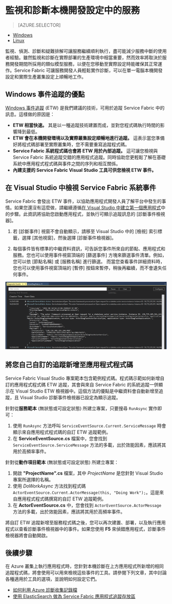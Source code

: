 <properties
   pageTitle="在本機監視和診斷使用 Azure Service Fabric 所撰寫的服務 | Microsoft Azure"
   description="了解如何監視和診斷在本機開發電腦上使用 Microsoft Azure Service Fabric 所撰寫的服務。"
   services="service-fabric"
   documentationCenter=".net"
   authors="ms-toddabel"
   manager="timlt"
   editor=""/>

<tags
   ms.service="service-fabric"
   ms.devlang="dotnet"
   ms.topic="article"
   ms.tgt_pltfrm="NA"
   ms.workload="NA"
   ms.date="09/06/2016"
   ms.author="toddabel"/>


# 監視和診斷本機開發設定中的服務


> [AZURE.SELECTOR]
- [Windows](service-fabric-diagnostics-how-to-monitor-and-diagnose-services-locally.md)
- [Linux](service-fabric-diagnostics-how-to-monitor-and-diagnose-services-locally-linux.md)

監視、偵測、診斷和疑難排解可讓服務繼續順利執行，盡可能減少服務中斷的使用者經驗。雖然監視和診斷在實際部署的生產環境中相當重要，然而效率將取決於服務開發期間所採用的類似模型服務，以便在您移動至實際設定時能確保其正常運作。Service Fabric 可讓服務開發人員輕鬆實作診斷，可以在單一電腦本機開發設定和實際生產叢集設定上順暢地工作。

## Windows 事件追蹤的優點
[Windows 事件追蹤](https://msdn.microsoft.com/library/windows/desktop/bb968803.aspx) (ETW) 是我們建議的技術，可用於追蹤 Service Fabric 中的訊息。這樣做的原因是：

* **ETW 相當快速。** 其是以一種追蹤技術建置而成，並對您程式碼執行時間的影響降到最低。
* **ETW 會在本機開發環境以及實際叢集設定順暢地進行追蹤。** 這表示當您準備好將程式碼部署至實際叢集時，您不需要重寫追蹤程式碼。
* **Service Fabric 系統程式碼也會將 ETW 用於內部追蹤。** 這可讓您檢視與 Service Fabric 系統追蹤交錯的應用程式追蹤。同時協助您更輕鬆了解在基礎系統中應用程式程式碼與事件之間的序列和相互關係。
* **內建支援的 Service Fabric Visual Studio 工具可供您檢視 ETW 事件。**


## 在 Visual Studio 中檢視 Service Fabric 系統事件

Service Fabric 會發出 ETW 事件，以協助應用程式開發人員了解平台中發生的事情。如果您還沒有這麼做，請繼續遵循[在 Visual Studio 中建立第一個應用程式](service-fabric-create-your-first-application-in-visual-studio.md)中的步驟。此資訊將協助您啟動應用程式，並執行可顯示追蹤訊息的 [診斷事件檢視器]。

1. 若 [診斷事件] 視窗不會自動顯示，請移至 Visual Studio 中的 [檢視] 索引標籤，選擇 [其他視窗]，然後選擇 [診斷事件檢視器]。

2. 每個事件皆有標準的中繼資料資訊，可告訴您事件所來自的節點、應用程式和服務。您也可以使用事件視窗頂端的 [篩選事件] 方塊來篩選事件清單。例如，您可以依 [節點名稱] 或 [服務名稱] 進行篩選。 而當您查看事件詳細資料時，您也可以使用事件視窗頂端的 [暫停] 按鈕來暫停，稍後再繼續，而不會遺失任何事件。

  ![Visual Studio 診斷事件檢視器](./media/service-fabric-diagnostics-how-to-monitor-and-diagnose-services-locally/DiagEventsExamples2.png)

## 將您自己自訂的追蹤新增至應用程式程式碼
Service Fabric Visual Studio 專案範本包含範例程式碼。程式碼示範如何新增自訂的應用程式程式碼 ETW 追蹤，其會與來自 Service Fabric 的系統追蹤一併顯示在 Visual Studio ETW 檢視器中。這個方法的優點是中繼資料會自動新增至追蹤，且 Visual Studio 診斷事件檢視器已設定為顯示追蹤。

針對從**服務範本** (無狀態或可設定狀態) 所建立專案，只要搜尋 `RunAsync` 實作即可：

1. 使用 `RunAsync` 方法呼叫 `ServiceEventSource.Current.ServiceMessage` 時會顯示來自應用程式程式碼的自訂 ETW 追蹤範例。
2. 在 **ServiceEventSource.cs** 檔案中，您會找到 `ServiceEventSource.ServiceMessage` 方法的多載，出於效能因素，應該將其用於高頻率事件。

針對從**動作項目範本** (無狀態或可設定狀態) 所建立專案：

1. 開啟 **"ProjectName".cs** 檔案，其中 *ProjectName* 是您針對 Visual Studio 專案所選擇的名稱。
2. 使用 *DoWorkAsync* 方法找到程式碼 `ActorEventSource.Current.ActorMessage(this, "Doing Work");`。這是來自應用程式程式碼撰寫的自訂 ETW 追蹤範例。
3. 在 **ActorEventSource.cs** 中，您會找到 `ActorEventSource.ActorMessage` 方法的多載，出於效能因素，應該將其用於高頻率事件。

將自訂 ETW 追蹤新增至服務程式碼之後，您可以再次建置、部署，以及執行應用程式以查看診斷事件檢視器中的事件。如果您使用 **F5** 來偵錯應用程式，診斷事件檢視器將會自動開啟。

## 後續步驟
在 Azure 叢集上執行應用程式時，您針對本機診斷在上方應用程式所新增的相同追蹤程式碼，將會使用可以用來檢視這些事件的工具。請參閱下列文章，其中討論各種適用於工具的選項，並說明如何設定它們。
* [如何利用 Azure 診斷收集記錄檔](service-fabric-diagnostics-how-to-setup-wad.md)
* [使用 ElasticSearch 做為 Service Fabric 應用程式追蹤存放區](service-fabric-diagnostic-how-to-use-elasticsearch.md)

<!---HONumber=AcomDC_0928_2016-->